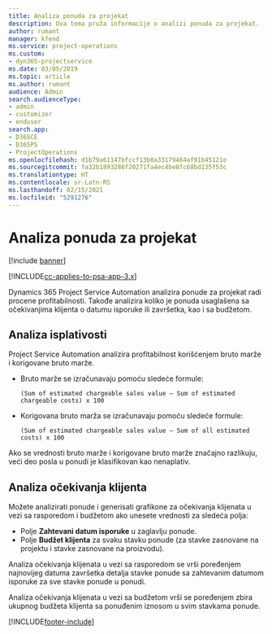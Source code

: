 ```yaml
---
title: Analiza ponuda za projekat
description: Ova tema pruža informacije o analizi ponuda za projekat.
author: rumant
manager: kfend
ms.service: project-operations
ms.custom:
- dyn365-projectservice
ms.date: 03/05/2019
ms.topic: article
ms.author: rumant
audience: Admin
search.audienceType:
- admin
- customizer
- enduser
search.app:
- D365CE
- D365PS
- ProjectOperations
ms.openlocfilehash: d1b79a61147bfccf13b0a33179464af91b45121e
ms.sourcegitcommit: fa32b1893286f20271fa4ec4be8fc68bd135f53c
ms.translationtype: HT
ms.contentlocale: sr-Latn-RS
ms.lasthandoff: 02/15/2021
ms.locfileid: "5291276"
---
```

# <a name="analysis-of-project-quotes"></a>Analiza ponuda za projekat

[!include [banner](../includes/psa-now-project-operations.md)]

[!INCLUDE[cc-applies-to-psa-app-3.x](../includes/cc-applies-to-psa-app-3x.md)]

Dynamics 365 Project Service Automation analizira ponude za projekat radi procene profitabilnosti. Takođe analizira koliko je ponuda usaglašena sa očekivanjima klijenta o datumu isporuke ili završetka, kao i sa budžetom.

## <a name="profitability-analysis"></a>Analiza isplativosti

Project Service Automation analizira profitabilnost korišćenjem bruto marže i korigovane bruto marže.

- Bruto marže se izračunavaju pomoću sledeće formule:

  `
    (Sum of estimated chargeable sales value – Sum of estimated chargeable costs) x 100
  `
- Korigovana bruto marža se izračunavaju pomoću sledeće formule:

  `
    (Sum of estimated chargeable sales value – Sum of all estimated costs) x 100
  `

Ako se vrednosti bruto marže i korigovane bruto marže značajno razlikuju, veći deo posla u ponudi je klasifikovan kao nenaplativ.

## <a name="analysis-of-customer-expectations"></a>Analiza očekivanja klijenta

Možete analizirati ponude i generisati grafikone za očekivanja klijenata u vezi sa rasporedom i budžetom ako unesete vrednosti za sledeća polja:

- Polje **Zahtevani datum isporuke** u zaglavlju ponude.
- Polje **Budžet klijenta** za svaku stavku ponude (za stavke zasnovane na projektu i stavke zasnovane na proizvodu).

Analiza očekivanja klijenata u vezi sa rasporedom se vrši poređenjem najnovijeg datuma završetka detalja stavke ponude sa zahtevanim datumom isporuke za sve stavke ponude u ponudi.

Analiza očekivanja klijenata u vezi sa budžetom vrši se poređenjem zbira ukupnog budžeta klijenta sa ponuđenim iznosom u svim stavkama ponude.


[!INCLUDE[footer-include](../includes/footer-banner.md)]